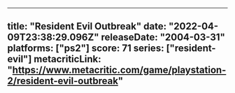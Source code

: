 
---
title: "Resident Evil Outbreak"
date: "2022-04-09T23:38:29.096Z"
releaseDate: "2004-03-31"
platforms: ["ps2"]
score: 71
series: ["resident-evil"]
metacriticLink: "https://www.metacritic.com/game/playstation-2/resident-evil-outbreak"
---
